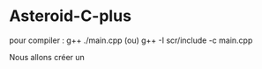 # Asteroid-C-plus

pour compiler : g++ ./main.cpp (ou) g++ -I scr/include -c main.cpp 

Nous allons créer un 